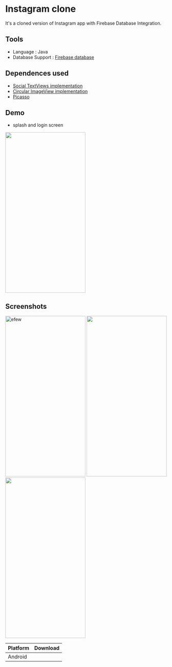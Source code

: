 
# Instagram clone

It's a cloned version of Instagram app with Firebase Database Integration.

## Tools
 - Language : Java
 - Database Support : [Firebase database](firebase.google.com)
 
## Dependences used
 - [Social TextViews implementation](https://github.com/hendraanggrian/socialview)
 - [Circular ImageView implementation](https://github.com/hdodenhof/CircleImageView)
 - [Picasso](https://github.com/square/picasso)
  
## Demo
- splash and login screen
<img src="https://user-images.githubusercontent.com/84462204/138424488-b7e22b52-dc8f-43c1-9c05-b763f1e0e71f.gif" width="250" height="500" />

## Screenshots
  
<img alt="efew" src="https://user-images.githubusercontent.com/84462204/138427676-6ad28503-f461-4908-a2a4-17b823c7f9b6.jpg" width="250" height="500" />    <img src="https://user-images.githubusercontent.com/84462204/138427686-92c96027-313b-4a55-a5fb-157dd638bdc1.jpg" width="250" height="500" />   <img src="https://user-images.githubusercontent.com/84462204/138427692-ffe2369e-5140-4c05-9f7c-9723249e7ed4.jpg" width="250" height="500" /> 

| Platform | Download |
|----------|----------|
| Android    |[](https://github.com/SouravSahoo08/InstagramClone/releases/download/Instagram-clone-v1.0.0/app-debug.apk)|

